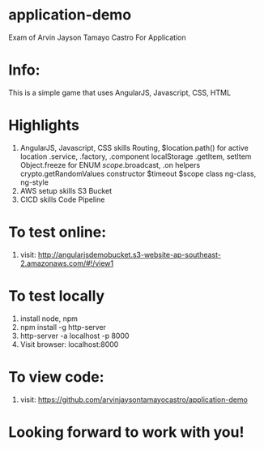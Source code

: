 # application-demo
Exam of Arvin Jayson Tamayo Castro For Application

# Info: 
This is a simple game that uses AngularJS, Javascript, CSS, HTML

# Highlights
1. AngularJS, Javascript, CSS skills
    Routing, $location.path() for active location
	.service, .factory, .component
	localStorage .getItem, setItem
	Object.freeze for ENUM
	$scope .$broadcast, .on
	helpers crypto.getRandomValues
    constructor
	$timeout
    $scope
    class
    ng-class, ng-style
2. AWS setup skills
    S3 Bucket
3. CICD skills
    Code Pipeline

# To test online:
1. visit: http://angularjsdemobucket.s3-website-ap-southeast-2.amazonaws.com/#!/view1

# To test locally
1. install node, npm
2. npm install -g http-server
3. http-server -a localhost -p 8000
4. Visit browser: localhost:8000

# To view code:
1. visit: https://github.com/arvinjaysontamayocastro/application-demo

# Looking forward to work with you!
